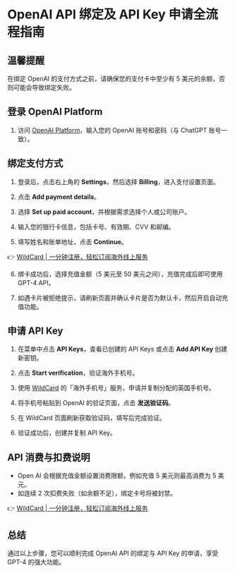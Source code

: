 # OpenAI API 绑定及 API Key 申请全流程指南

## 温馨提醒
在绑定 OpenAI 的支付方式之前，请确保您的支付卡中至少有 5 美元的余额，否则可能会导致绑定失败。

## 登录 OpenAI Platform
1. 访问 [OpenAI Platform](https://platform.openai.com)，输入您的 OpenAI 账号和密码（与 ChatGPT 账号一致）。



## 绑定支付方式
1. 登录后，点击右上角的 **Settings**，然后选择 **Billing**，进入支付设置页面。
2. 点击 **Add payment details**。



3. 选择 **Set up paid account**，并根据需求选择个人或公司账户。
4. 输入您的银行卡信息，包括卡号、有效期、CVV 和邮编。
5. 填写姓名和账单地址，点击 **Continue**。



👉 [WildCard | 一分钟注册，轻松订阅海外线上服务](https://bbtdd.com/WildCard)

6. 绑卡成功后，选择充值金额（5 美元至 50 美元之间），充值完成后即可使用 GPT-4 API。



7. 如遇卡片被拒绝提示，请刷新页面并确认卡片是否为默认卡，然后开启自动充值功能。

## 申请 API Key
1. 在菜单中点击 **API Keys**，查看已创建的 API Keys 或点击 **Add API Key** 创建新密钥。
2. 点击 **Start verification**，验证海外手机号。



3. 使用 [WildCard](https://bbtdd.com/WildCard) 的「海外手机号」服务，申请并复制分配的英国手机号。
4. 将手机号粘贴到 OpenAI 的验证页面，点击 **发送验证码**。



5. 在 WildCard 页面刷新获取验证码，填写后完成验证。



6. 验证成功后，创建并复制 API Key。

## API 消费与扣费说明
- Open AI 会根据充值金额设置消费限额，例如充值 5 美元则最高消费为 5 美元。
- 如连续 2 次扣费失败（如余额不足），绑定卡号将被封禁。

👉 [WildCard | 一分钟注册，轻松订阅海外线上服务](https://bbtdd.com/WildCard)

## 总结
通过以上步骤，您可以顺利完成 OpenAI API 的绑定与 API Key 的申请，享受 GPT-4 的强大功能。